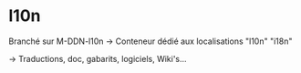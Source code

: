 # l10n

Branché sur M-DDN-l10n → Conteneur dédié aux localisations "l10n" "i18n"

→ Traductions, doc, gabarits, logiciels, Wiki's...
